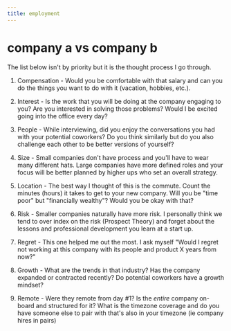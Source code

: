 ```yaml
---
title: employment
---
```


# company a vs company b

The list below isn't by priority but it is the thought process I go through.

1. Compensation - Would you be comfortable with that salary and can you do the things you want to do with it (vacation, hobbies, etc.).

2. Interest - Is the work that you will be doing at the company engaging to you? Are you interested in solving those problems? Would I be excited going into the office every day?

3. People - While interviewing, did you enjoy the conversations you had with your potential coworkers? Do you think similarly but do you also challenge each other to be better versions of yourself?

4. Size - Small companies don't have process and you'll have to wear many different hats. Large companies have more defined roles and your focus will be better planned by higher ups who set an overall strategy.

5. Location - The best way I thought of this is the commute. Count the minutes (hours) it takes to get to your new company. Will you be "time poor" but "financially wealthy"? Would you be okay with that?

6. Risk - Smaller companies naturally have more risk. I personally think we tend to over index on the risk (Prospect Theory) and forget about the lessons and professional development you learn at a start up.

7. Regret - This one helped me out the most. I ask myself "Would I regret not working at this company with its people and product X years from now?"

8. Growth - What are the trends in that industry? Has the company expanded or contracted recently? Do potential coworkers have a growth mindset?

9. Remote - Were they remote from day #1? Is the _entire_ company on-board and structured for it? What is the timezone coverage and do you have someone else to pair with that's also in your timezone (ie company hires in pairs)

